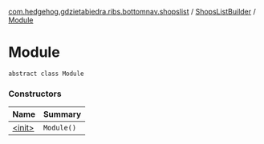 [com.hedgehog.gdzietabiedra.ribs.bottomnav.shopslist](../../index.md) / [ShopsListBuilder](../index.md) / [Module](./index.md)

# Module

`abstract class Module`

### Constructors

| Name | Summary |
|---|---|
| [&lt;init&gt;](-init-.md) | `Module()` |
